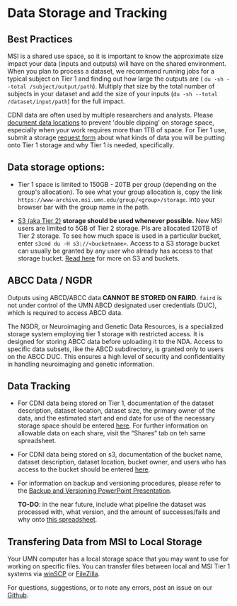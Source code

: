 
# Data Storage and Tracking

## Best Practices 
MSI is a shared use space, so it is important to know the approximate size impact your data (inputs and outputs) will have on the shared environment. When you plan to process a dataset, we recommend running jobs for a typical subject on Tier 1 and finding out how large the outputs are ( `du -sh --total /subject/output/path`). Multiply that size by the total number of subjects in your dataset and add the size of your inputs (`du -sh --total /dataset/input/path`) for the full impact. 

CDNI data are often used by multiple researchers and analysts. Please [document data locations](https://docs.google.com/spreadsheets/u/0/d/1QpKYJQqhuxoQhErBscAEev9npsd1RgKS8KdCL6FiuEo/edit) to prevent 'double dipping' on storage space, especially when your work requires more than 1TB of space. For Tier 1 use, submit a storage [request form](https://docs.google.com/forms/d/e/1FAIpQLSd1QI_Hmi3khwITVctnaDJYY2M1NegsAWYPR6AXoodUCrrpZw/viewform?usp=sf_link) about what kinds of data you will be putting onto Tier 1 storage and why Tier 1 is needed, specifically.

## Data storage options:

* Tier 1 space is limited to 150GB - 20TB per group (depending on the group's allocation). To see what your group allocation is, copy the link `https://www-archive.msi.umn.edu/group/<group>/storage`. into your browser bar with the group name in the path.
    
* [S3 (aka Tier 2)](s3.md) **storage should be used whenever possible.** New MSI users are limited to 5GB of Tier 2 storage. PIs are allocated 120TB of Tier 2 storage. To see how much space is used in a particular bucket, enter `s3cmd du -H s3://<bucketname>`. Access to a S3 storage bucket can usually be granted by any user who already has access to that storage bucket. [Read here](s3.md) for more on S3 and buckets. 

## ABCC Data / NGDR 

Outputs using ABCD/ABCC data **CANNOT BE STORED ON FAIRD**. `faird` is not under control of the UMN ABCD designated user credentials (DUC), which is required to access ABCD data. 

The NGDR, or Neuroimaging and Genetic Data Resources, is a specialized storage system employing tier 1 storage with restricted access. It is designed for storing ABCC data before uploading it to the NDA. Access to specific data subsets, like the ABCD subdirectory, is granted only to users on the ABCC DUC. This ensures a high level of security and confidentiality in handling neuroimaging and genetic information.

## Data Tracking 

* For CDNI data being stored on Tier 1, documentation of the dataset description, dataset location, dataset size, the primary owner of the data, and the estimated start and end date for use of the necessary storage space should be entered [here](https://docs.google.com/spreadsheets/d/1QpKYJQqhuxoQhErBscAEev9npsd1RgKS8KdCL6FiuEo/edit#gid=870411543). For further information on allowable data on each share, visit the “Shares” tab on teh same spreadsheet.
  
* For CDNI data being stored on s3, documentation of the bucket name, dataset description, dataset location, bucket owner, and users who has access to the bucket should be entered [here](https://docs.google.com/spreadsheets/u/0/d/1QpKYJQqhuxoQhErBscAEev9npsd1RgKS8KdCL6FiuEo/edit). 

* For information on backup and versioning procedures, please refer to the [Backup and Versioning PowerPoint Presentation](https://docs.google.com/presentation/d/1UiXIvrsQNqVTgAtFib7Lvk2wOdcRSPTcUfG1zme4fqs/edit#slide=id.g149c53b2342_0_205).

    **TO-DO**: in the near future, include what pipeline the dataset was processed with, what version, and the amount of successes/fails and why onto [this spreadsheet](https://docs.google.com/spreadsheets/d/1QpKYJQqhuxoQhErBscAEev9npsd1RgKS8KdCL6FiuEo/edit#gid=0).

## Transfering Data from MSI to Local Storage

Your UMN computer has a local storage space that you may want to use for working on specific files. You can transfer files between local and MSI Tier 1 systems via [winSCP](https://www.msi.umn.edu/support/faq/how-do-i-use-winscp-transfer-data) or [FileZilla](https://www.msi.umn.edu/support/faq/how-do-i-use-filezilla-transfer-data).


For questions, suggestions, or to note any errors, post an issue on our [Github](https://github.com/DCAN-Labs/cdni-brain/issues).
